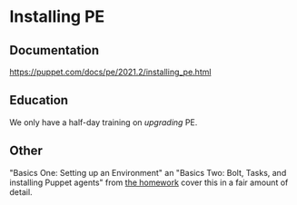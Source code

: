 # Installing PE

## Documentation

<https://puppet.com/docs/pe/2021.2/installing_pe.html>

## Education

We only have a half-day training on *upgrading* PE.

## Other

"Basics One: Setting up an Environment" an "Basics Two: Bolt, Tasks, and installing Puppet agents" from [the homework](https://confluence.puppetlabs.com/display/PS/PS+Onboarding+and+Continuation+Training) cover this in a fair amount of detail.
